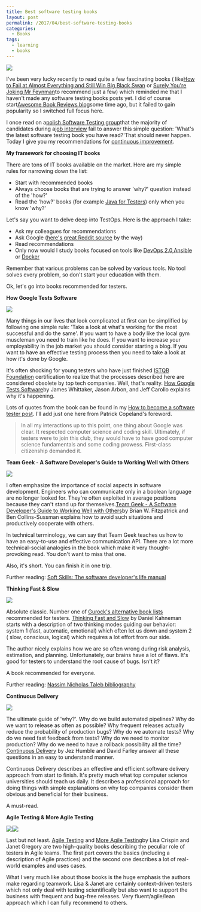 ```yaml
---
title: Best software testing books
layout: post
permalink: /2017/04/best-software-testing-books
categories:
  - Books
tags:
  - learning
  - books
---
```


![](/images/blog/stack-of-books-1001655_640.jpg)

I've been very lucky recently to read quite a few fascinating books (
like[How to Fail at Almost Everything and Still Win Big,](http://amzn.to/2oS8FIE)[Black Swan](http://amzn.to/2pZPCtt)
or [Surely You're Joking Mr Feynman](http://amzn.to/2pZUwGO)to recommend just a few) which reminded me that I haven't
made any software testing books posts yet. I did of course
start[Awesome Book Reviews blog](http://awesome-bookreviews.blogspot.com/)some time ago, but it failed to gain
popularity so I switched full focus here.

I once read on a[polish Software Testing group](https://www.facebook.com/groups/TestowanieOprogramowania/)that the
majority of candidates during
a[job interview](https://www.awesome-testing.com/2016/05/how-to-nail-testing-job-interview.html) fail to answer this
simple question: 'What's the latest software testing book you have read?'That should never happen. Today I give you my
recommendations
for [continuous improvement](https://www.awesome-testing.com/2017/01/testops-4-continuous-improvement.html).

**My framework for choosing IT books**

There are tons of IT books available on the market. Here are my simple rules for narrowing down the list:

- Start with recommended books  
- Always choose books that are trying to answer 'why?' question instead of the 'how?'  
- Read the 'how?' books (for example [Java for Testers](http://javafortesters.com/)) only when you know 'why?'

Let's say you want to delve deep into TestOps. Here is the approach I take:  
- Ask my colleagues for recommendations  
- Ask
Google ([here's great Reddit source](https://www.reddit.com/r/devops/comments/4ox0d8/so_you_want_to_go_into_devops/) by
the way)  
- Read recommendations  
- Only now would I study books focused on tools
like [DevOps 2.0,](https://leanpub.com/the-devops-2-toolkit)[Ansible](http://amzn.to/2oSr2Nt)
or [Docker](http://amzn.to/2p0ekdT)

Remember that various problems can be solved by various tools. No tool solves every problem, so don't start your
education with them.

Ok, let's go into books recommended for testers.

**How Google Tests Software**

![](/images/blog/google.jpg)

Many things in our lives that look complicated at first can be simplified by following one simple rule: 'Take a look at
what's working for the most successful and do the same'. If you want to have a body like the local gym muscleman you
need to train like he does. If you want to increase your employability in the job market you should consider starting a
blog. If you want to have an effective testing process then you need to take a look at how it's done by Google.

It's often shocking for young testers who have just finished [ISTQB Foundation](http://amzn.to/2oyjJY1) certification to
realize that the processes described here are considered obsolete by top tech companies. Well, that's
reality. [How Google Tests Software](http://amzn.to/2ouKOfd)by James Whittaker, Jason Arbon, and Jeff Carollo explains
why it's happening.

Lots of quotes from the book can be found in
my [How to become a software tester post](https://www.awesome-testing.com/2016/06/how-to-become-software-tester.html).
I'll add just one here from Patrick Copeland's foreword.

> In all my interactions up to this point, one thing about Google was clear. It respected computer science and coding
> skill. Ultimately, if testers were to join this club, they would have to have good computer science fundamentals and
> some coding prowess. First-class citizenship demanded it.

**Team Geek - A Software Developer's Guide to Working Well with Others**

![](/images/blog/teamgeek.jpg)

I often emphasize the importance of social aspects in software development. Engineers who can communicate only in a
boolean language are no longer looked for. They're often exploited in average positions because they can't stand up for
themselves.[Team Geek - A Software Developer's Guide to Working Well with Others](http://amzn.to/2oddU6W)by Brian W.
Fitzpatrick and Ben Collins-Sussman explains how to avoid such situations and productively cooperate with others.

In technical terminology, we can say that Team Geek teaches us how to have an easy-to-use and effective communication
API. There are a lot more technical-social analogies in the book which make it very thought-provoking read. You don't
want to miss that one.

Also, it's short. You can finish it in one trip.

Further reading: [Soft Skills: The software developer's life manual](http://amzn.to/2pmIuLD)

**Thinking Fast & Slow**

![](/images/blog/thinkingfastandslow.jpg)

Absolute classic. Number one of [Gurock's alternative book lists](https://blog.gurock.com/must-read-testing-books/)
recommended for testers. [Thinking Fast and Slow](http://amzn.to/2pmITO9) by Daniel Kahneman starts with a description
of two thinking modes guiding our behavior: system 1 (fast, automatic, emotional) which often let us down and system 2 (
slow, conscious, logical) which requires a lot effort from our side.

The author nicely explains how we are so often wrong during risk analysis, estimation, and planning. Unfortunately, our
brains have a lot of flaws. It's good for testers to understand the root cause of bugs. Isn't it?

A book recommended for everyone.

Further reading: [Nassim Nicholas Taleb bibliography](http://amzn.to/2od4mZG)

**Continuous Delivery**

![](/images/blog/continuousdelivery.jpg)

The ultimate guide of 'why?'. Why do we build automated pipelines? Why do we want to release as often as possible? Why
frequent releases actually reduce the probability of production bugs? Why do we automate tests? Why do we need fast
feedback from tests? Why do we need to monitor production? Why do we need to have a rollback possibility all the
time? [Continuous Delivery](http://amzn.to/2p0IEW1) by Jez Humble and David Farley answer all these questions in an easy
to understand manner.

Continuous Delivery describes an effective and efficient software delivery approach from start to finish. It's pretty
much what top computer science universities should teach us daily. It describes a professional approach for doing things
with simple explanations on why top companies consider them obvious and beneficial for their business.

A must-read.

**Agile Testing & More Agile Testing**

![](/images/blog/agiletesting.jpg)![](/images/blog/moreagiletesting.jpg)

Last but not least. [Agile Testing](http://amzn.to/2odgI3K) and [More Agile Testing](http://amzn.to/2odm0MK)by Lisa
Crispin and Janet Gregory are two high-quality books describing the peculiar role of testers in Agile teams. The first
part covers the basics (including a description of Agile practices) and the second one describes a lot of real-world
examples and uses cases.

What I very much like about those books is the huge emphasis the authors make regarding teamwork. Lisa & Janet are
certainly context-driven testers which not only deal with testing scientifically but also want to support the business
with frequent and bug-free releases. Very fluent/agile/lean approach which I can fully recommend to others.
